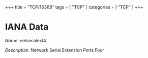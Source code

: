 +++
title = "TCP/16368"
tags = [ "TCP" ]
categories = [ "TCP" ]
+++

# IANA Data

_Name:_ netserialext4

_Description:_ Network Serial Extension Ports Four

